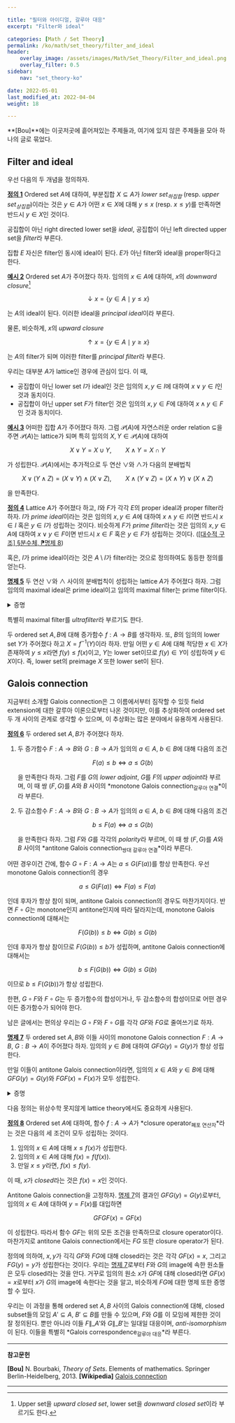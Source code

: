 ```yaml
---

title: "필터와 아이디얼, 갈루아 대응"
excerpt: "Filter와 ideal"

categories: [Math / Set Theory]
permalink: /ko/math/set_theory/filter_and_ideal
header:
    overlay_image: /assets/images/Math/Set_Theory/Filter_and_ideal.png
    overlay_filter: 0.5
sidebar: 
    nav: "set_theory-ko"

date: 2022-05-01
last_modified_at: 2022-04-04
weight: 18

---
```


**[Bou]**에는 이곳저곳에 흩어져있는 주제들과, 여기에 있지 않은 주제들을 모아 하나의 글로 묶었다. 

## Filter and ideal

우선 다음의 두 개념을 정의하자.

<div class="definition" markdown="1">

<ins id="def1">**정의 1**</ins> Ordered set $A$에 대하여, 부분집합 $X\subseteq A$가 *lower set<sub>하집합</sub>* (resp. *upper set<sub>상집합</sub>*)이라는 것은 $y\in A$가 어떤 $x\in X$에 대해 $y\leq x$ (resp. $x\leq y$)를 만족하면 반드시 $y\in X$인 것이다.

공집합이 아닌 right directed lower set을 *ideal*, 공집합이 아닌 left directed upper set을 *filter*라 부른다.

</div>

집합 $E$ 자신은 filter인 동시에 ideal이 된다. $E$가 아닌 filter와 ideal을 proper하다고 한다. 

<div class="example" markdown="1">

<ins id="ex2">**예시 2**</ins> Ordered set $A$가 주어졌다 하자. 임의의 $x\in A$에 대하여, $x$의 *downward closure*[^1]

$$\downarrow x=\{y\in A\mid y\leq x\}$$

는 $A$의 ideal이 된다. 이러한 ideal을 *principal ideal*이라 부른다.

물론, 비슷하게, $x$의 *upward closure* 

$$\uparrow x=\{y\in A\mid y\geq x\}$$

는 $A$의 filter가 되며 이러한 filter를 *principal filter*라 부른다.

</div>

우리는 대부분 $A$가 lattice인 경우에 관심이 있다. 이 때,

- 공집합이 아닌 lower set $I$가 ideal인 것은 임의의 $x,y\in I$에 대하여 $x\vee y\in I$인 것과 동치이다.
- 공집합이 아닌 upper set $F$가 filter인 것은 임의의 $x,y\in F$에 대하여 $x\wedge y\in F$인 것과 동치이다.

<div class="example" markdown="1">

<ins id="ex3">**예시 3**</ins> 어떠한 집합 $A$가 주어졌다 하자. 그럼 $\mathcal{P}(A)$에 자연스러운 order relation $\subseteq$을 주면 $\mathcal{P}(A)$는 lattice가 되며 특히 임의의 $X,Y\in\mathcal{P}(A)$에 대하여

$$X\vee Y=X\cup Y,\qquad X\wedge Y=X\cap Y$$

가 성립한다. $\mathcal{P}(A)$에서는 추가적으로 두 연산 $\vee$와 $\wedge$가 다음의 분배법칙

$$X\vee(Y\wedge Z)=(X\vee Y)\wedge(X\vee Z),\qquad X\wedge(Y\vee Z)=(X\wedge Y)\vee(X\wedge Z)$$

을 만족한다.

</div>

<div class="definition" markdown="1">

<ins id="def4">**정의 4**</ins> Lattice $A$가 주어졌다 하고, $I$와 $F$가 각각 $E$의 proper ideal과 proper filter라 하자. $I$가 *prime ideal*이라는 것은 임의의 $x,y\in A$에 대하여 $x\wedge y\in I$이면 반드시 $x\in I$ 혹은 $y\in I$가 성립하는 것이다. 비슷하게 $F$가 *prime filter*라는 것은 임의의 $x,y\in A$에 대하여 $x\vee y\in F$이면 반드시 $x\in F$ 혹은 $y\in F$가 성립하는 것이다. ([\[대수적 구조\] §분수체, ⁋명제 8](/ko/math/algebraic_structures/field_of_fractions#prop8))

</div>

혹은, $I$가 prime ideal이라는 것은 $A\setminus I$가 filter라는 것으로 정의하여도 동등한 정의를 얻는다. 

<div class="proposition" markdown="1">

<ins id="prop5">**명제 5**</ins> 두 연산 $\vee$와 $\wedge$ 사이의 분배법칙이 성립하는 lattice $A$가 주어졌다 하자. 그럼 임의의 maximal ideal은 prime ideal이고 임의의 maximal filter는 prime filter이다.

</div>
<details class="proof" markdown="1">
<summary>증명</summary>

Maximal ideal $I$에 대해, $x\wedge y\in I$라 하자. 결론에 반하여 $x,y\not\in I$라 하고, 새로운 집합 $J$를 <phrase>$x\wedge z\in I$이도록 하는 모든 $z$들의 집합</phrase>이라 하자. 

1. 만일 $z_1,z_2\in J$라면 $x\wedge (z_1\vee z_2)=(x\wedge z_1)\vee(x\wedge z_2)\in I$가 성립하므로, $z_1\vee z_2\in J$이다. 
2. 만일 $z\in J$이고 $z'\leq z$라면 $z'\in J$이다. $(x\wedge z')\vee (x\wedge z)=x\wedge (z'\vee z)=x\wedge z$이므로 $x\wedge z'\leq x\wedge z$인데, $x\wedge z\in I$이므로 $x\wedge z'$ 또한 $I$의 원소여야 하기 때문이다.
3. 특별히 $x\not\in J$이고 $y\in J$임은 자명하다.

따라서 $J$는 $I$를 strict하게 포함하는 proper ideal이 되므로, 이는 $I$의 maximality에 모순이다. 비슷하게 임의의 maximal filter가 prime이라는 것을 보일 수 있다.

</details>


특별히 maximal filter를 *ultrafilter*라 부르기도 한다. 


두 ordered set $A,B$에 대해 증가함수 $f:A\rightarrow B$를 생각하자. 또, $B$의 임의의 lower set $Y$가 주어졌다 하고 $X=f^{-1}(Y)$이라 하자. 만일 어떤 $y\in A$에 대해 적당한 $x\in X$가 존재하여 $y\leq x$라면 $f(y)\leq f(x)$이고, $Y$는 lower set이므로 $f(y)\in Y$이 성립하여 $y\in X$이다. 즉, lower set의 preimage $X$ 또한 lower set이 된다. 

## Galois connection

지금부터 소개할 Galois connection은 그 이름에서부터 짐작할 수 있듯 field extension에 대한 갈루아 이론으로부터 나온 것이지만, 이를 추상화하여 ordered set 두 개 사이의 관계로 생각할 수 있으며, 이 추상화는 많은 분야에서 유용하게 사용된다. 

<div class="definition" markdown="1">

<ins id="def6">**정의 6**</ins> 두 ordered set $A,B$가 주어졌다 하자. 

1. 두 증가함수 $F:A\rightarrow B$와 $G:B\rightarrow A$가 임의의 $a\in A$, $b\in B$에 대해 다음의 조건

    $$F(a)\leq b\iff a\leq G(b)$$

    을 만족한다 하자. 그럼 $F$를 $G$의 *lower adjoint*, $G$를 $F$의 *upper adjoint*라 부르며, 이 때 쌍 $(F,G)$를 $A$와 $B$ 사이의 *monotone Galois connection<sub>갈루아 연결</sub>*이라 부른다.
2. 두 감소함수 $F:A\rightarrow B$와 $G:B\rightarrow A$가 임의의 $a\in A$, $b\in B$에 대해 다음의 조건

    $$b\leq F(a)\iff a\leq G(b)$$

    을 만족한다 하자. 그럼 $F$와 $G$를 각각의 *polarity*라 부르며, 이 때 쌍 $(F,G)$를 $A$와 $B$ 사이의 *antitone Galois connection<sub>쌍대 갈루아 연결</sub>*이라 부른다.
</div>

어떤 경우이건 간에, 함수 $G\circ F:A\rightarrow A$는 $a\leq G(F(a))$를 항상 만족한다. 우선 monotone Galois connection의 경우 

$$a\leq G(F(a))\iff F(a)\leq F(a)$$

인데 후자가 항상 참이 되며, antitone Galois connection의 경우도 마찬가지이다. 반면 $F\circ G$는 monotone인지 antitone인지에 따라 달라지는데, monotone Galois connection에 대해서는

$$F(G(b))\leq b\iff G(b)\leq G(b)$$

인데 후자가 항상 참이므로 $F(G(b))\leq b$가 성립하며, antitone Galois connection에 대해서는

$$b\leq F(G(b))\iff G(b)\leq G(b)$$

이므로 $b\leq F(G(b))$가 항상 성립한다. 

한편, $G\circ F$와 $F\circ G$는 두 증가함수의 합성이거나, 두 감소함수의 합성이므로 어떤 경우이든 증가함수가 되어야 한다.

남은 글에서는 편의상 우리는 $G\circ F$와 $F\circ G$를 각각 $GF$와 $FG$로 줄여쓰기로 하자.

<div class="proposition" markdown="1">

<ins id="prop7">**명제 7**</ins> 두 ordered set $A,B$와 이들 사이의 monotone Galois connection $F:A\rightarrow B$, $G:B\rightarrow A$이 주어졌다 하자. 임의의 $y\in B$에 대하여 $GFG(y)=G(y)$가 항상 성립한다. 

만일 이들이 antitone Galois connection이라면, 임의의 $x\in A$와 $y\in B$에 대해 $GFG(y)=G(y)$와 $FGF(x)=F(x)$가 모두 성립한다.

</div>
<details class="proof" markdown="1">
<summary>증명</summary>

우선, $a\leq GF(a)$에 $a=G(y)$를 대입하면 $G(y)\leq GFG(y)$를 얻는다. 한편, 우리는 $FG$가 임의의 $b\in B$에 대해 $FG(b)\leq b$를 만족한다는 것을 보였고 $G$는 증가함수이므로 $GFG(y)\leq G(y)$ 또한 얻는다. 따라서 $GFG(y)=G(y)$가 성립한다.

한편, 쌍 $(F,G)$가 antitone Galois connection인 경우, $G(y)\leq GFG(y)$인 것은 위와 동일하게 보일 수 있다. 또 임의의 $b\in B$에 대해 $b\leq FG(b)$가 항상 성립하고, $G$는 감소함수이므로 $G(y)\geq GFG(y)$가 다시 성립하므로 $GFG(y)=G(y)$이다. $FGF(x)=F(x)$는 $F$, $G$의 역할을 바꾸면 쉽게 증명된다.

</details>

다음 정의는 위상수학 못지않게 lattice theory에서도 중요하게 사용된다.

<div class="definition" markdown="1">

<ins id="def8">**정의 8**</ins> Ordered set $A$에 대하여, 함수 $f:A\rightarrow A$가 *closure operator<sub>폐포 연산자</sub>*라는 것은 다음의 세 조건이 모두 성립하는 것이다.

1. 임의의 $x\in A$에 대해 $x\leq f(x)$가 성립한다.
2. 임의의 $x\in A$에 대해 $f(x)=f(f(x))$.
3. 만일 $x\leq y$라면, $f(x)\leq f(y)$.

이 때, $x$가 *closed*라는 것은 $f(x)=x$인 것이다.

</div>

Antitone Galois connection을 고정하자. [명제 7](#prop7)의 결과인 $GFG(y)=G(y)$로부터, 임의의 $x\in A$에 대하여 $y=F(x)$를 대입하면

$$GFGF(x)=GF(x)$$

이 성립한다. 따라서 함수 $GF$는 위의 모든 조건을 만족하므로 closure operator이다. 마찬가지로 antitone Galois connection에서는 $FG$ 또한 closure operator가 된다. 

정의에 의하여, $x,y$가 긱긱 $GF$와 $FG$에 대해 closed라는 것은 각각 $GF(x)=x$, 그리고 $FG(y)=y$가 성립한다는 것이다. 우리는 [명제 7](#prop7)로부터 $F$와 $G$의 image에 속한 원소들은 모두 closed라는 것을 안다. 거꾸로 임의의 원소 $x$가 $GF$에 대해 closed라면 $GF(x)=x$로부터 $x$가 $G$의 image에 속한다는 것을 알고, 비슷하게 $FG$에 대한 명제 또한 증명할 수 있다.

우리는 이 과정을 통해 ordered set $A,B$ 사이의 Galois connection에 대해, closed subset들의 모임 $A'\subseteq A$, $B'\subseteq B$를 만들 수 있으며, $F$와 $G$를 이 모임에 제한한 것이 잘 정의된다. 뿐만 아니라 이들 $F\|\_{A'}$와 $G\|\_{B'}$는 일대일 대응이며, *anti-isomorphism*이 된다. 이들을 특별히 *Galois correspondence<sub>갈루아 대응</sub>*라 부른다.


---
**참고문헌**

**[Bou]** N. Bourbaki, <i>Theory of Sets</i>. Elements of mathematics. Springer Berlin-Heidelberg, 2013.
**[Wikipedia]** [Galois connection](https://en.wikipedia.org/wiki/Galois_connection)

---

[^1]: Upper set을 *upward closed set*, lower set을 *downward closed set*이라 부르기도 한다.
